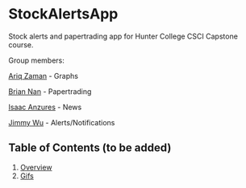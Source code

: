 # StockAlertsApp 
Stock alerts and papertrading app for Hunter College CSCI Capstone course.




Group members:


[Ariq Zaman](https://github.com/ariqzaman) - Graphs

[Brian Nan](https://github.com/DogEnjoyer) - Papertrading

[Isaac Anzures](https://github.com/ianzures) - News 

[Jimmy Wu](https://github.com/Jimmy-2) - Alerts/Notifications


## Table of Contents (to be added)
1. [Overview](#Overview)
2. [Gifs](#Gifs)

